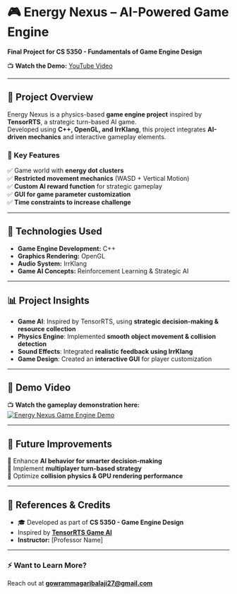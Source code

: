 # 🎮 Energy Nexus – AI-Powered Game Engine  
**Final Project for CS 5350 - Fundamentals of Game Engine Design**  

📺 **Watch the Demo:** [YouTube Video]([[(https://youtu.be/WJKGc9IaRrc)]) 

---

## **🚀 Project Overview**  
Energy Nexus is a physics-based **game engine project** inspired by **TensorRTS**, a strategic turn-based AI game.  
Developed using **C++, OpenGL, and IrrKlang**, this project integrates **AI-driven mechanics** and interactive gameplay elements.

### **🎯 Key Features**  
✅ Game world with **energy dot clusters**  
✅ **Restricted movement mechanics** (WASD + Vertical Motion)  
✅ **Custom AI reward function** for strategic gameplay  
✅ **GUI for game parameter customization**  
✅ **Time constraints to increase challenge**  

---

## **📌 Technologies Used**
- **Game Engine Development:** C++  
- **Graphics Rendering:** OpenGL  
- **Audio System:** IrrKlang  
- **Game AI Concepts:** Reinforcement Learning & Strategic AI  

---

## **📊 Project Insights**
- **Game AI**: Inspired by TensorRTS, using **strategic decision-making & resource collection**  
- **Physics Engine**: Implemented **smooth object movement & collision detection**  
- **Sound Effects**: Integrated **realistic feedback using IrrKlang**  
- **Game Design**: Created an **interactive GUI** for player customization  

---

## **🎥 Demo Video**
📺 **Watch the gameplay demonstration here:**  
[![Energy Nexus Game Engine Demo]([https://img.youtube.com/vi/your-video-id/maxresdefault.jpg)](https://www.youtube.com/your-video-link](https://youtu.be/WJKGc9IaRrc))  

---

## **📌 Future Improvements**
🔹 Enhance **AI behavior for smarter decision-making**  
🔹 Implement **multiplayer turn-based strategy**  
🔹 Optimize **collision physics & GPU rendering performance**  

---

## **📎 References & Credits**
- 🎓 Developed as part of **CS 5350 - Game Engine Design**  
- Inspired by **[TensorRTS Game AI](https://github.com/drchangliu/RL4SE/blob/main/CS4900GameAI/PA4-TensorRTS.md)**  
- **Instructor:** [Professor Name]  

---

### **⚡ Want to Learn More?**  
Reach out at **gowrammagaribalaji27@gmail.com**  
